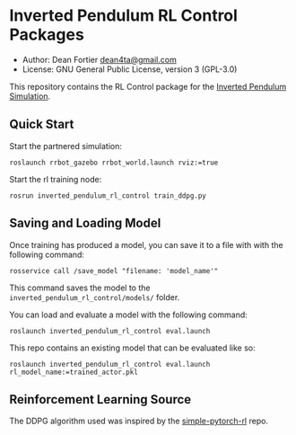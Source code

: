# Inverted Pendulum RL Control Packages

* Author: Dean Fortier <dean4ta@gmail.com>
* License: GNU General Public License, version 3 (GPL-3.0)

This repository contains the RL Control package for the [Inverted Pendulum Simulation](https://github.com/dean4ta/gazebo_ros_demos).

## Quick Start

Start the partnered simulation:

    roslaunch rrbot_gazebo rrbot_world.launch rviz:=true

Start the rl training node:
    
    rosrun inverted_pendulum_rl_control train_ddpg.py

## Saving and Loading Model

Once training has produced a model, you can save it to a file with with the following command:

    rosservice call /save_model "filename: 'model_name'"

This command saves the model to the `inverted_pendulum_rl_control/models/` folder.

You can load and evaluate a model with the following command:

    roslaunch inverted_pendulum_rl_control eval.launch

This repo contains an existing model that can be evaluated like so:

    roslaunch inverted_pendulum_rl_control eval.launch rl_model_name:=trained_actor.pkl

## Reinforcement Learning Source

The DDPG algorithm used was inspired by the [simple-pytorch-rl](https://github.com/xtma/simple-pytorch-rl.git) repo.
